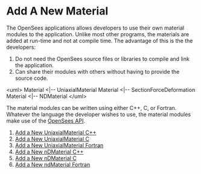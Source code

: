 # Add A New Material

<p>The OpenSees applications allows developers to use their own material
modules to the application. Unlike most other programs, the materials
are added at run-time and not at compile time. The advantage of this is
the the developers:</p>
<ol>
<li>Do not need the OpenSees source files or libraries to compile and
link the application.</li>
<li>Can share their modules with others without having to provide the
source code.</li>
</ol>
<p>&lt;uml&gt; Material &lt;|-- UniaxialMaterial Material &lt;|--
SectionForceDeformation Material &lt;|-- NDMaterial &lt;/uml&gt;</p>
<p>The material modules can be written using either C++, C, or Fortran.
Whatever the language the developer wishes to use, the material modules
make use of the <a href="OpenSees_API" title="wikilink">OpenSees
API</a>.</p>
<ol>
<li><a href="Add_a_New_UniaxialMaterial_C++" title="wikilink">Add a New UniaxialMaterial C++</a></li>
<li><a href="Add_a_New_UniaxialMaterial_C" title="wikilink">Add a New UniaxialMaterial C</a></li>
<li><a href="Add_a_New_UniaxialMaterial_Fortran" title="wikilink">Add a New UniaxialMaterial Fortran</a></li>
<li><a href="Add_a_New_nDMaterial_C++" title="wikilink">Add a New nDMaterial C++</a></li>
<li><a href="Add_a_New_nDMaterial_C" title="wikilink">Add a New nDMaterial C</a></li>
<li><a href="Add_a_New_ndMaterial_Fortran" title="wikilink">Add a New ndMaterial Fortran</a></li>
</ol>
